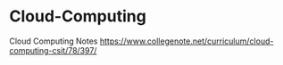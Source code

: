 # Cloud-Computing
Cloud Computing Notes
https://www.collegenote.net/curriculum/cloud-computing-csit/78/397/
